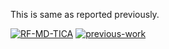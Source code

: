

This is same as reported previously.

[![RF-MD-TICA](https://img.shields.io/badge/code-darkgreen?style=for-the-badge)](https://github.com/navjeet0211/rf-tica-md)
[![previous-work](https://img.shields.io/badge/paper-gray?style=for-the-badge)](https://pubs.acs.org/doi/full/10.1021/acs.jctc.2c00932)
